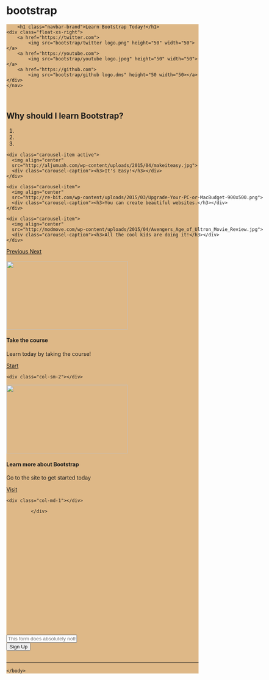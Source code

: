 # bootstrap
<html>
    <head>
        <script src="https://ajax.googleapis.com/ajax/libs/jquery/3.1.1/jquery.min.js"></script>
        <link rel="stylesheet" href="https://maxcdn.bootstrapcdn.com/bootstrap/4.0.0/css/bootstrap.min.css" integrity="sha384-Gn5384xqQ1aoWXA+058RXPxPg6fy4IWvTNh0E263XmFcJlSAwiGgFAW/dAiS6JXm" crossorigin="anonymous"></head>
    <body>
    <nav class="navbar navbar-dark" style="background-color: burlywood">
        
        <h1 class="navbar-brand">Learn Bootstrap Today!</h1>
    <div class="float-xs-right">
        <a href="https://twitter.com">
            <img src="bootstrap/twitter logo.png" height="50" width="50"></a>
        <a href="https://youtube.com">
            <img src="bootstrap/youtube logo.jpeg" height="50" width="50"></a>
        <a href="https://github.com">
            <img src="bootstrap/github logo.dms" height="50 width="50></a>
    </div>
    </nav>
<br>
<div class="col-md-1"></div>
        <div class="col-xl-10">
<h2>Why should I learn Bootstrap?</h2>
    <div id="demoCarousel" class="carousel slide" data-ride="carousel" style="width: 900px; margin: 0 auto">
  <ol class="carousel-indicators">
    <li data-target="#demoCarousel" data-slide-to="0" class="active"></li>
    <li data-target="#demoCarousel" data-slide-to="1"></li>
    <li data-target="#demoCarousel" data-slide-to="2"></li>
  </ol>
        
<div class="carousel-inner" role="listbox" >

    <div class="carousel-item active">
      <img align="center"
      src="http://aljumuah.com/wp-content/uploads/2015/04/makeiteasy.jpg">
      <div class="carousel-caption"><h3>It's Easy!</h3></div>
    </div>

    <div class="carousel-item">
      <img align="center"
      src="http://re-bit.com/wp-content/uploads/2015/03/Upgrade-Your-PC-or-MacBudget-900x500.png">
      <div class="carousel-caption"><h3>You can create beautiful websites.</h3></div>
    </div>

    <div class="carousel-item">
      <img align="center"
      src="http://modmove.com/wp-content/uploads/2015/04/Avengers_Age_of_Ultron_Movie_Review.jpg">
      <div class="carousel-caption"><h3>All the cool kids are doing it!</h3></div>
    </div>

  </div>

  <a class="left carousel-control" href="#demoCarousel" role="button" data-slide="prev">
    <span class="icon-prev" aria-hidden="true"></span>
    <span class="sr-only">Previous</span>
  </a>

  <a class="right carousel-control" href="#demoCarousel" role="button" data-slide="next">
    <span class="icon-next" aria-hidden="true"></span>
    <span class="sr-only">Next</span>
  </a>
</div>
            <br></div>
<div class="col-md-1"></div>
            
<div class="card col-xl-4">
        <img class = "card-img-top" src="https://udemy-images.udemy.com/course/750x422/1033680_d4f2.jpg" height ="180" width="318">
    <div class="card-block">
        <h4 class="card-title">Take the course</h4>
        <p class="card-text">Learn today by taking the course!</p>
        <a href="www.udemy.com" class="btn btn-primary">Start</a>
    </div>
    
    <div class="col-sm-2"></div>
    
<div class="card">
        <img class = "card-img-top" src="https://academy.zenva.com/wp-content/uploads/2014/08/Bootstrap-3.jpg" height ="180" width="318">
    <div class="card-block">
        <h4 class="card-title">Learn more about Bootstrap</h4>
        <p class="card-text">Go to the site to get started today</p>
        <a href="www.v4-alpha.getbootstrap.com/components" class="btn btn-primary">Visit</a>
    </div>  
    
    <div class="col-md-1"></div>

             </div>
<br><br><br><br><br><br><br><br><br><br><br><br><br><br><br><br><br>        
<div class="form-group">
    <div class="col-lg-10">
    <input type="text" class="form-control" placeholder="This form does absolutely nothing"></div>
  <button class="btn btn-primary">Sign Up</button>
</form> 
<br><br>
<hr>
</div>
    <div class="col-md-1"></div>



    </body>
</html>
